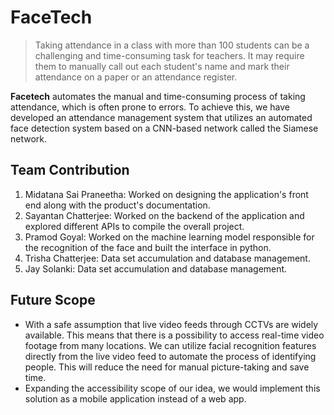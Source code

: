 # FaceTech
> Taking attendance in a class with more than 100 students can be a challenging and time-consuming task for teachers. It may require them to manually call out each student's name and mark their attendance on a paper or an attendance register.

**Facetech** automates the manual and time-consuming process of taking attendance, which is often prone to errors. To achieve this, we have developed an attendance management system that utilizes an automated face detection system based on a CNN-based network called the Siamese network.

## Team Contribution
1. Midatana Sai Praneetha: Worked on designing the application's front end along with the product's documentation.
2. Sayantan Chatterjee: Worked on the backend of the application and explored different APIs to compile the overall project.
3. Pramod Goyal: Worked on the machine learning model responsible for the recognition of the face and built the interface in python.
4. Trisha Chatterjee: Data set accumulation and database management.
5. Jay Solanki: Data set accumulation and database management.

## Future Scope
- With a safe assumption that live video feeds through CCTVs are widely available. This means that there is a possibility to access real-time video footage from many locations. We can utilize facial recognition features directly from the live video feed to automate the process of identifying people. This will reduce the need for manual picture-taking and save time.
- Expanding the accessibility scope of our idea, we would implement this solution as a mobile application instead of a web app.

